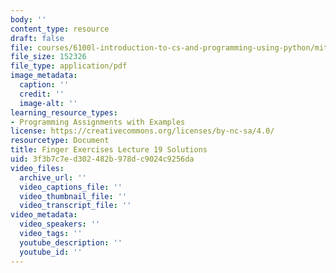 ```yaml
---
body: ''
content_type: resource
draft: false
file: courses/6100l-introduction-to-cs-and-programming-using-python/mit6_100l_f22_ex19_sol.pdf
file_size: 152326
file_type: application/pdf
image_metadata:
  caption: ''
  credit: ''
  image-alt: ''
learning_resource_types:
- Programming Assignments with Examples
license: https://creativecommons.org/licenses/by-nc-sa/4.0/
resourcetype: Document
title: Finger Exercises Lecture 19 Solutions
uid: 3f3b7c7e-d302-482b-978d-c9024c9256da
video_files:
  archive_url: ''
  video_captions_file: ''
  video_thumbnail_file: ''
  video_transcript_file: ''
video_metadata:
  video_speakers: ''
  video_tags: ''
  youtube_description: ''
  youtube_id: ''
---
```

